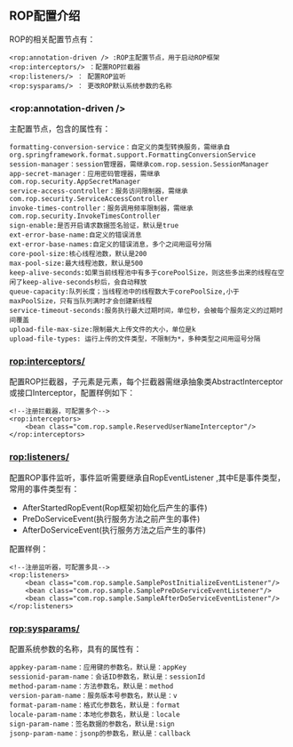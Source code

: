 ## ROP配置介绍

ROP的相关配置节点有：

	<rop:annotation-driven /> :ROP主配置节点，用于启动ROP框架
	<rop:interceptors/> ：配置ROP拦截器
	<rop:listeners/> ： 配置ROP监听
	<rop:sysparams/> ： 更改ROP默认系统参数的名称

### <rop:annotation-driven />

主配置节点，包含的属性有：

	formatting-conversion-service：自定义的类型转换服务，需继承自org.springframework.format.support.FormattingConversionService
	session-manager：session管理器，需继承com.rop.session.SessionManager
	app-secret-manager：应用密码管理器，需继承com.rop.security.AppSecretManager
	service-access-controller：服务访问限制器，需继承com.rop.security.ServiceAccessController
	invoke-times-controller：服务调用频率限制器，需继承com.rop.security.InvokeTimesController
	sign-enable:是否开启请求数据签名验证，默认是true
	ext-error-base-name:自定义的错误消息
	ext-error-base-names:自定义的错误消息，多个之间用逗号分隔
	core-pool-size:核心线程池数，默认是200
	max-pool-size:最大线程池数，默认是500
	keep-alive-seconds:如果当前线程池中有多于corePoolSize，则这些多出来的线程在空闲了keep-alive-seconds秒后，会自动释放
	queue-capacity:队列长度；当线程池中的线程数大于corePoolSize,小于maxPoolSize，只有当队列满时才会创建新线程
	service-timeout-seconds:服务执行最大过期时间，单位秒，会被每个服务定义的过期时间覆盖
	upload-file-max-size:限制最大上传文件的大小，单位是k
	upload-file-types: 运行上传的文件类型，不限制为*，多种类型之间用逗号分隔

### <rop:interceptors/> 

配置ROP拦截器，子元素是<bean/>元素，每个拦截器需继承抽象类AbstractInterceptor或接口Interceptor，配置样例如下：

	<!--注册拦截器，可配置多个-->
    <rop:interceptors>
        <bean class="com.rop.sample.ReservedUserNameInterceptor"/>
    </rop:interceptors>

### <rop:listeners/>

配置ROP事件监听，事件监听需要继承自RopEventListener<E> ,其中E是事件类型，常用的事件类型有：

- AfterStartedRopEvent(Rop框架初始化后产生的事件)
- PreDoServiceEvent(执行服务方法之前产生的事件)
- AfterDoServiceEvent(执行服务方法之后产生的事件)

配置样例：

	<!--注册监听器，可配置多具-->
    <rop:listeners>
        <bean class="com.rop.sample.SamplePostInitializeEventListener"/>
        <bean class="com.rop.sample.SamplePreDoServiceEventListener"/>
        <bean class="com.rop.sample.SampleAfterDoServiceEventListener"/>
    </rop:listeners>

### <rop:sysparams/> 

配置系统参数的名称，具有的属性有：

	appkey-param-name：应用键的参数名，默认是：appKey
	sessionid-param-name：会话ID参数名，默认是：sessionId
	method-param-name：方法参数名，默认是：method
	version-param-name：服务版本号参数名，默认是：v
	format-param-name：格式化参数名，默认是：format
	locale-param-name：本地化参数名，默认是：locale
	sign-param-name：签名数据的参数名，默认是:sign
	jsonp-param-name：jsonp的参数名，默认是：callback